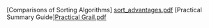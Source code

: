 [Comparisons of Sorting Algorithms]
[sort_advantages.pdf](https://github.com/user-attachments/files/17576592/sort_advantages.pdf)
[Practical Summary Guide][Practical Grail.pdf](https://github.com/user-attachments/files/17590021/Practical.Grail.pdf)

